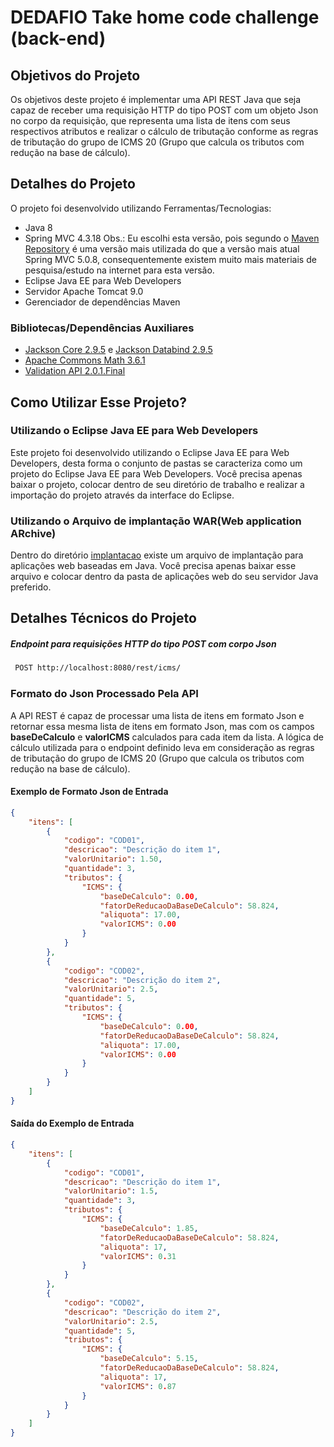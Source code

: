 # DEDAFIO Take home code challenge (back-end)

## Objetivos do Projeto

Os objetivos deste projeto é implementar uma API REST Java que seja capaz de receber uma requisição HTTP do tipo POST com um objeto Json no corpo da requisição, que representa uma lista de itens com seus respectivos atributos e realizar o cálculo de tributação conforme as regras de tributação do grupo de ICMS 20 (Grupo que calcula os tributos com redução na base de cálculo).

## Detalhes do Projeto

O projeto foi desenvolvido utilizando Ferramentas/Tecnologias:

* Java 8
* Spring MVC 4.3.18 Obs.: Eu escolhi esta versão, pois segundo o [Maven Repository](https://mvnrepository.com/artifact/org.springframework/spring-webmvc) é uma versão mais utilizada do que a versão mais atual Spring MVC 5.0.8, consequentemente existem muito mais materiais de pesquisa/estudo na internet para esta versão. 
* Eclipse Java EE para Web Developers
* Servidor Apache Tomcat 9.0
* Gerenciador de dependências Maven 

### Bibliotecas/Dependências Auxiliares
* [Jackson Core 2.9.5](https://mvnrepository.com/artifact/com.fasterxml.jackson.core/jackson-core) e [Jackson Databind 2.9.5](https://mvnrepository.com/artifact/com.fasterxml.jackson.core/jackson-databind)
* [Apache Commons Math 3.6.1](https://mvnrepository.com/artifact/org.apache.commons/commons-math3)
* [Validation API 2.0.1.Final](https://mvnrepository.com/artifact/javax.validation/validation-api)


## Como Utilizar Esse Projeto?

### Utilizando o Eclipse Java EE para Web Developers
Este projeto foi desenvolvido utilizando o Eclipse Java EE para Web Developers, desta forma o conjunto de pastas se caracteriza como um projeto do Eclipse Java EE para Web Developers. Você precisa apenas baixar o projeto, colocar dentro de seu diretório de trabalho e realizar a importação do projeto através da interface do Eclipse.

### Utilizando o Arquivo de implantação WAR(Web application ARchive)
Dentro do diretório [implantacao](https://github.com/michelmotta/take-home-code-challenge-back-end/tree/master/implantacao) existe um arquivo de implantação para aplicações web baseadas em Java. Você precisa apenas baixar esse arquivo e colocar dentro da pasta de aplicações web do seu servidor Java preferido.

## Detalhes Técnicos do Projeto

##### Endpoint para requisições HTTP do tipo POST com corpo Json

```bash
 POST http://localhost:8080/rest/icms/ 
```

### Formato do Json Processado Pela API

A API REST é capaz de processar uma lista de itens em formato Json e retornar essa mesma lista de itens em formato Json, mas com os campos **baseDeCalculo** e **valorICMS** calculados para cada item da lista. A lógica de cálculo utilizada para o endpoint definido leva em consideração as regras de tributação do grupo de ICMS 20 (Grupo que calcula os tributos com redução na base de cálculo).

#### Exemplo de Formato Json de Entrada
```json
{
    "itens": [
        {
            "codigo": "COD01",
            "descricao": "Descrição do item 1",
            "valorUnitario": 1.50,
            "quantidade": 3,
            "tributos": {
                "ICMS": {
                    "baseDeCalculo": 0.00,
                    "fatorDeReducaoDaBaseDeCalculo": 58.824,
                    "aliquota": 17.00,
                    "valorICMS": 0.00
                }
            }
        },
      	{
            "codigo": "COD02",
            "descricao": "Descrição do item 2",
            "valorUnitario": 2.5,
            "quantidade": 5,
            "tributos": {
                "ICMS": {
                    "baseDeCalculo": 0.00,
                    "fatorDeReducaoDaBaseDeCalculo": 58.824,
                    "aliquota": 17.00,
                    "valorICMS": 0.00
                }
            }
        }
    ]
}
```
#### Saída do Exemplo de Entrada
```json
{
    "itens": [
        {
            "codigo": "COD01",
            "descricao": "Descrição do item 1",
            "valorUnitario": 1.5,
            "quantidade": 3,
            "tributos": {
                "ICMS": {
                    "baseDeCalculo": 1.85,
                    "fatorDeReducaoDaBaseDeCalculo": 58.824,
                    "aliquota": 17,
                    "valorICMS": 0.31
                }
            }
        },
        {
            "codigo": "COD02",
            "descricao": "Descrição do item 2",
            "valorUnitario": 2.5,
            "quantidade": 5,
            "tributos": {
                "ICMS": {
                    "baseDeCalculo": 5.15,
                    "fatorDeReducaoDaBaseDeCalculo": 58.824,
                    "aliquota": 17,
                    "valorICMS": 0.87
                }
            }
        }
    ]
}
```